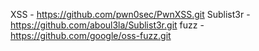 XSS                  - https://github.com/pwn0sec/PwnXSS.git
Sublist3r            - https://github.com/aboul3la/Sublist3r.git
fuzz                 - https://github.com/google/oss-fuzz.git
